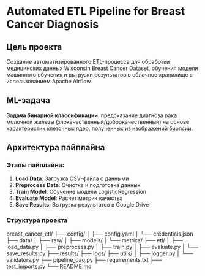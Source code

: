# Automated ETL Pipeline for Breast Cancer Diagnosis

## Цель проекта

Создание автоматизированного ETL-процесса для обработки медицинских данных Wisconsin Breast Cancer Dataset, обучения модели машинного обучения и выгрузки результатов в облачное хранилище с использованием Apache Airflow.

## ML-задача

**Задача бинарной классификации**: предсказание диагноза рака молочной железы (злокачественный/доброкачественный) на основе характеристик клеточных ядер, полученных из изображений биопсии.

## Архитектура пайплайна

### Этапы пайплайна:

1. **Load Data**: Загрузка CSV-файла с данными
2. **Preprocess Data**: Очистка и подготовка данных
3. **Train Model**: Обучение модели LogisticRegression
4. **Evaluate Model**: Расчет метрик качества
5. **Save Results**: Выгрузка результатов в Google Drive

### Структура проекта

breast_cancer_etl/
├── config/
│   ├── config.yaml
│   └── credentials.json
├── data/
│   ├── raw/
│   ├── models/
│   └── metrics/
├── etl/
│   ├── load_data.py
│   ├── preprocess.py
│   ├── train.py
│   ├── evaluate.py
│   └── save_results.py
├── results/
├── logs/
├── utils/
│   ├── logger.py
│   └── validators.py
├── pipeline_dag.py
├── requirements.txt
├── test_imports.py
└── README.md
